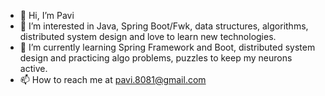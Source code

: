 - 👋 Hi, I’m Pavi
- 👀 I’m interested in Java, Spring Boot/Fwk, data structures, algorithms, distributed system design and love to learn new technologies.
- 🌱 I’m currently learning Spring Framework and Boot, distributed system design and practicing algo problems, puzzles to keep my neurons active.
- 📫 How to reach me at pavi.8081@gmail.com

<!---
Pavitrag/Pavitrag is a ✨ special ✨ repository because its `README.md` (this file) appears on your GitHub profile.
You can click the Preview link to take a look at your changes.
--->

